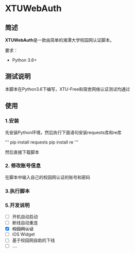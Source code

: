 # XTUWebAuth

## 简述

**XTUWebAuth**是一款由简单的湘潭大学校园网认证脚本。

要求：

* Python 3.6+

## 测试说明

本脚本在Python3.6下编写，XTU-Free和宿舍网络认证测试均通过

## 使用

### 1.安装

先安装Python环境，然后执行下面语句安装requests库和re库

'''
pip install requests
pip install re
'''

然后直接下载脚本

### 2. 修改账号信息

在脚本中输入自己的校园网认证的账号和密码

### 3.执行脚本

### 5.开发说明

- [ ] 开机自动启动
- [ ] 断线自动重连
- [x] ~~校园网认证~~
- [ ] iOS Widget
- [ ] 基于校园网自助的下线
- [ ] ....
